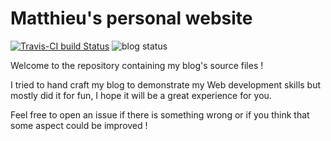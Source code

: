 # Matthieu's personal website

[![Travis-CI build Status](https://img.shields.io/travis/com/MattMattV/website.svg?logo=travis&style=for-the-badge)](https://travis-ci.com/MattMattV/website) ![blog status](https://img.shields.io/website/https/mvion.fr.svg?down_color=red&down_message=in%20maintenance&label=blog%20status&style=for-the-badge&up_message=online%20%21)

Welcome to the repository containing my blog's source files !

I tried to hand craft my blog to demonstrate my Web development skills but mostly did it for fun, I hope it will be a great experience for you.

Feel free to open an issue if there is something wrong or if you think that some aspect could be improved !
